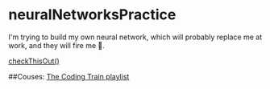 # neuralNetworksPractice
I'm trying to build my own neural network, which will probably replace me at work, and they will fire me 🥺.

[checkThisOut()](https://erokhiinsergei.github.io/neuralNetworksPractice/)

##Couses: 
[The Coding Train playlist](https://www.youtube.com/watch?v=XJ7HLz9VYz0&list=PLRqwX-V7Uu6aCibgK1PTWWu9by6XFdCfh)
